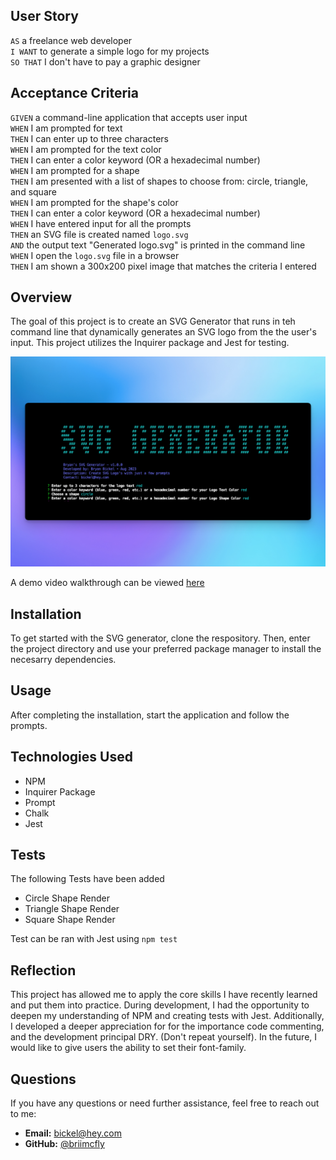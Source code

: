## User Story
`AS` a freelance web developer <br>
`I WANT` to generate a simple logo for my projects <br>
`SO THAT` I don't have to pay a graphic designer <br>

## Acceptance Criteria 
`GIVEN` a command-line application that accepts user input <br>
`WHEN` I am prompted for text <br>
`THEN` I can enter up to three characters <br>
`WHEN` I am prompted for the text color <br>
`THEN` I can enter a color keyword (OR a hexadecimal number) <br>
`WHEN` I am prompted for a shape <br>
`THEN` I am presented with a list of shapes to choose from: circle, triangle, and square <br>
`WHEN` I am prompted for the shape's color <br>
`THEN` I can enter a color keyword (OR a hexadecimal number) <br>
`WHEN` I have entered input for all the prompts <br>
`THEN` an SVG file is created named `logo.svg` <br>
`AND` the output text "Generated logo.svg" is printed in the command line <br>
`WHEN` I open the `logo.svg` file in a browser <br>
`THEN` I am shown a 300x200 pixel image that matches the criteria I entered <br>

## Overview
The goal of this project is to create an SVG Generator that runs in teh command line that dynamically generates an SVG logo from the the user's input. This project utilizes the Inquirer package and Jest for testing. 

![readme image](images/svggenerator.png)

A demo video walkthrough can be viewed [here](https://drive.google.com/file/d/1OdKkS4F_gK5xgbdeXQWw9YlVaSJwWT5-/view)

## Installation
To get started with the SVG generator, clone the respository. Then, enter the project directory and use your preferred package manager to install the necesarry dependencies. 

## Usage
After completing the installation, start the application and follow the prompts. 

## Technologies Used
* NPM
* Inquirer Package
* Prompt
* Chalk
* Jest

## Tests
The following Tests have been added
* Circle Shape Render
* Triangle Shape Render
* Square Shape Render

Test can be ran with Jest using `npm test` 

## Reflection 
This project has allowed me to apply the core skills I have recently learned and put them into practice. During development, I had the opportunity to deepen my understanding of NPM and creating tests with Jest. Additionally, I developed a deeper appreciation for for the importance code commenting, and the development principal DRY. (Don't repeat yourself). In the future, I would like to give users the ability to set their font-family. 

## Questions
If you have any questions or need further assistance, feel free to reach out to me:<br>
- **Email:** bickel@hey.com
- **GitHub:** [@briimcfly](https://github.com/briimcfly)




